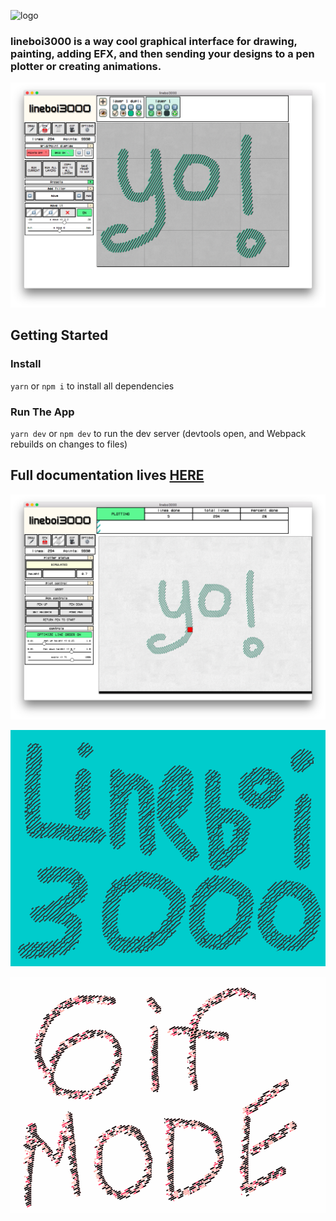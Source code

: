 ![logo](docs/_media/lineboi-logo.png)

### **lineboi3000 is a way cool graphical interface for drawing, painting, adding EFX, and then sending your designs to a pen plotter or creating animations.**

![logo](docs/_media/lineboi-main-example.png)

## Getting Started

### Install

`yarn` or `npm i` to install all dependencies

### Run The App

`yarn dev` or `npm dev` to run the dev server (devtools open, and Webpack rebuilds on changes to files)

## Full documentation lives [HERE](http://username.github.io/repository)

![logo](docs/_media/lineboi-main-example-2.png)

![logo](docs/_media/gif-mode-example-two.gif)

![logo](docs/_media/gif-mode-example.gif)
